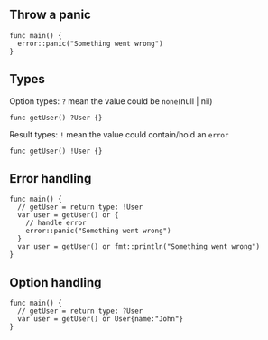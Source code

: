## Throw a panic

```arc
func main() {
  error::panic("Something went wrong")
}
```

## Types

Option types: `?` mean the value could be `none`(null | nil)

```arc
func getUser() ?User {}
```

Result types: `!` mean the value could contain/hold an `error`

```arc
func getUser() !User {}
```

## Error handling

```arc
func main() {
  // getUser = return type: !User
  var user = getUser() or {
	// handle error
	error::panic("Something went wrong")
  }
  var user = getUser() or fmt::println("Something went wrong")
}
```

## Option handling

```arc
func main() {
  // getUser = return type: ?User
  var user = getUser() or User{name:"John"}
}
```